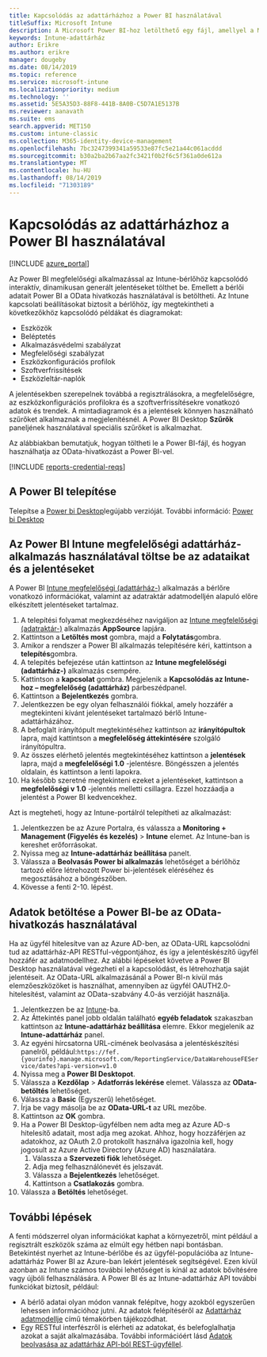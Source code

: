 ```yaml
---
title: Kapcsolódás az adattárházhoz a Power BI használatával
titleSuffix: Microsoft Intune
description: A Microsoft Power BI-hoz letölthető egy fájl, amellyel a Microsoft Intune-bérlőhöz kapcsolódó interaktív, dinamikusan létrehozott jelentéseket hozhat létre.
keywords: Intune-adattárház
author: Erikre
ms.author: erikre
manager: dougeby
ms.date: 08/14/2019
ms.topic: reference
ms.service: microsoft-intune
ms.localizationpriority: medium
ms.technology: ''
ms.assetid: 5E5A35D3-88F8-441B-8A0B-C5D7A1E5137B
ms.reviewer: aanavath
ms.suite: ems
search.appverid: MET150
ms.custom: intune-classic
ms.collection: M365-identity-device-management
ms.openlocfilehash: 7bc3247399341a59533e87fc5e21a44c061acddd
ms.sourcegitcommit: b30a2ba2b67aa2fc3421f0b2f6c5f361a0de612a
ms.translationtype: MT
ms.contentlocale: hu-HU
ms.lasthandoff: 08/14/2019
ms.locfileid: "71303189"
---
```

# <a name="connect-to-the-data-warehouse-with-power-bi"></a>Kapcsolódás az adattárházhoz a Power BI használatával

[!INCLUDE [azure_portal](./includes/azure_portal.md)]

Az Power BI megfelelőségi alkalmazással az Intune-bérlőhöz kapcsolódó interaktív, dinamikusan generált jelentéseket tölthet be. Emellett a bérlői adatait Power BI a OData hivatkozás használatával is betöltheti. Az Intune kapcsolati beállításokat biztosít a bérlőhöz, így megtekintheti a következőkhöz kapcsolódó példákat és diagramokat:  

- Eszközök
- Beléptetés
- Alkalmazásvédelmi szabályzat
- Megfelelőségi szabályzat
- Eszközkonfigurációs profilok
- Szoftverfrissítések
- Eszközleltár-naplók

A jelentésekben szerepelnek továbbá a regisztrálásokra, a megfelelőségre, az eszközkonfigurációs profilokra és a szoftverfrissítésekre vonatkozó adatok és trendek. A mintadiagramok és a jelentések könnyen használható szűrőket alkalmaznak a megjelenítésnél. A Power BI Desktop **Szűrők** paneljének használatával speciális szűrőket is alkalmazhat.

Az alábbiakban bemutatjuk, hogyan töltheti le a Power BI-fájl, és hogyan használhatja az OData-hivatkozást a Power BI-vel.

[!INCLUDE [reports-credential-reqs](./includes/reports-credential-reqs.md)]

## <a name="install-power-bi"></a>A Power BI telepítése

Telepítse a [Power bi Desktop](https://aka.ms/intune/datawarehouseapi/installpowerbi)legújabb verzióját. További információ: [Power bi Desktop](https://powerbi.microsoft.com/desktop)

## <a name="load-the-data-and-reports-using-the-power-bi-intune-compliance-data-warehouse-app"></a>Az Power BI Intune megfelelőségi adattárház-alkalmazás használatával töltse be az adataikat és a jelentéseket

A Power BI [Intune megfelelőségi (adattárház-)](https://aka.ms/intune/datawarehouseapi/getpowerbiapp) alkalmazás a bérlőre vonatkozó információkat, valamint az adatraktár adatmodelljén alapuló előre elkészített jelentéseket tartalmaz.

1. A telepítési folyamat megkezdéséhez navigáljon az [Intune megfelelőségi (adatraktár-)](https://aka.ms/intune/datawarehouseapi/getpowerbiapp) alkalmazás **AppSource** lapjára.
2. Kattintson a **Letöltés most** gombra, majd a **Folytatás**gombra.
3. Amikor a rendszer a Power BI alkalmazás telepítésére kéri, kattintson a **telepítés**gombra.
4. A telepítés befejezése után kattintson az **Intune megfelelőségi (adattárház-)** alkalmazás csempére.
5. Kattintson a **kapcsolat** gombra. Megjelenik a **Kapcsolódás az Intune-hoz – megfelelőség (adattárház)** párbeszédpanel.
6. Kattintson a **Bejelentkezés** gombra.
7. Jelentkezzen be egy olyan felhasználói fiókkal, amely hozzáfér a megtekinteni kívánt jelentéseket tartalmazó bérlő Intune-adattárházához.
8. A befoglalt irányítópult megtekintéséhez kattintson az **irányítópultok** lapra, majd kattintson a **megfelelőség áttekintésére** szolgáló irányítópultra.
9. Az összes elérhető jelentés megtekintéséhez kattintson a **jelentések** lapra, majd a **megfelelőségi 1.0** -jelentésre. Böngésszen a jelentés oldalain, és kattintson a lenti lapokra.
10. Ha később szeretné megtekinteni ezeket a jelentéseket, kattintson a **megfelelőségi v 1.0** -jelentés melletti csillagra. Ezzel hozzáadja a jelentést a Power BI kedvencekhez.

Azt is megteheti, hogy az Intune-portálról telepítheti az alkalmazást:

1. Jelentkezzen be az Azure Portalra, és válassza a **Monitoring + Management (Figyelés és kezelés)**  > **Intune** elemet. Az Intune-ban is kereshet erőforrásokat.
2. Nyissa meg az **Intune-adattárház beállítása** panelt.
3. Válassza a **Beolvasás Power bi alkalmazás** lehetőséget a bérlőhöz tartozó előre létrehozott Power bi-jelentések eléréséhez és megosztásához a böngészőben.
4. Kövesse a fenti 2-10. lépést.

## <a name="load-the-data-in-power-bi-using-the-odata-link"></a>Adatok betöltése a Power BI-be az OData-hivatkozás használatával

Ha az ügyfél hitelesítve van az Azure AD-ben, az OData-URL kapcsolódni tud az adattárház-API RESTful-végpontjához, és így a jelentéskészítő ügyfél hozzáfér az adatmodellhez. Az alábbi lépéseket követve a Power BI Desktop használatával végezheti el a kapcsolódást, és létrehozhatja saját jelentéseit. Az OData-URL alkalmazásánál a Power BI-n kívül más elemzőeszközöket is használhat, amennyiben az ügyfél OAUTH2.0-hitelesítést, valamint az OData-szabvány 4.0-ás verzióját használja.

1. Jelentkezzen be az [Intune](https://go.microsoft.com/fwlink/?linkid=2090973)-ba.
2. Az Áttekintés panel jobb oldalán található **egyéb feladatok** szakaszban kattintson az **Intune-adattárház beállítása** elemre. Ekkor megjelenik az **Intune-adattárház** panel.
3. Az egyéni hírcsatorna URL-címének beolvasása a jelentéskészítési panelről, például:`https://fef.{yourinfo}.manage.microsoft.com/ReportingService/DataWarehouseFEService/dates?api-version=v1.0`
4. Nyissa meg a **Power BI Desktopot**.
5. Válassza a **Kezdőlap** > **Adatforrás lekérése** elemet. Válassza az **OData-betöltés** lehetőséget.
6. Válassza a **Basic** (Egyszerű) lehetőséget.
7. Írja be vagy másolja be az **OData-URL-t** az URL mezőbe.
8. Kattintson az **OK** gombra.
9. Ha a Power BI Desktop-ügyfélben nem adta meg az Azure AD-s hitelesítő adatait, most adja meg azokat. Ahhoz, hogy hozzáférjen az adatokhoz, az OAuth 2.0 protokollt használva igazolnia kell, hogy jogosult az Azure Active Directory (Azure AD) használatára.  
    1. Válassza a **Szervezeti fiók** lehetőséget.  
    2. Adja meg felhasználónevét és jelszavát.  
    3. Válassza a **Bejelentkezés** lehetőséget.  
    4. Kattintson a **Csatlakozás** gombra.  
10. Válassza a **Betöltés** lehetőséget.

## <a name="next-steps"></a>További lépések

A fenti módszerrel olyan információkat kaphat a környezetről, mint például a regisztrált eszközök száma az elmúlt egy hétben napi bontásban. Betekintést nyerhet az Intune-bérlőbe és az ügyfél-populációba az Intune-adattárház Power BI az Azure-ban lekért jelentések segítségével. Ezen kívül azonban az Intune számos további lehetőséget is kínál az adatok bővítésére vagy újbóli felhasználására. A Power BI és az Intune-adattárház API további funkciókat biztosít, például:

<!-- - You can use Power BI Desktop to create additional report types with your data. For example, you could create a custom chart representing the ratio of device manufactures in your enterprise. For more information about creating custom reports with Power BI and the Intune Data Warehouse, see `BLOG POST ON POWER BI`. -->
- A bérlő adatai olyan módon vannak felépítve, hogy azokból egyszerűen lehessen információhoz jutni. Az adatok felépítéséről az [Adattárház adatmodellje](reports-ref-data-model.md) című témakörben tájékozódhat.
- Egy RESTful interfészről is elérheti az adatokat, és belefoglalhatja azokat a saját alkalmazásába. További információért lásd [Adatok beolvasása az adattárház API-ból REST-ügyféllel](reports-proc-data-rest.md).
